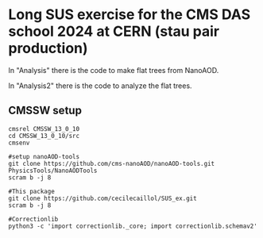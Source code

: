 # Long SUS exercise for the CMS DAS school 2024 at CERN (stau pair production) 

In "Analysis" there is the code to make flat trees from NanoAOD.

In "Analysis2" there is the code to analyze the flat trees.

## CMSSW setup
```
cmsrel CMSSW_13_0_10
cd CMSSW_13_0_10/src
cmsenv

#setup nanoAOD-tools
git clone https://github.com/cms-nanoAOD/nanoAOD-tools.git PhysicsTools/NanoAODTools
scram b -j 8

#This package
git clone https://github.com/cecilecaillol/SUS_ex.git
scram b -j 8

#Correctionlib
python3 -c 'import correctionlib._core; import correctionlib.schemav2'
```

